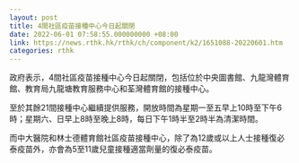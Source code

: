 ```yaml
---
layout: post
title: 4間社區疫苗接種中心今日起關閉
date: 2022-06-01 07:58:55.000000000 +08:00
link: https://news.rthk.hk/rthk/ch/component/k2/1651088-20220601.htm
categories: rthk
---
```


政府表示，4間社區疫苗接種中心今日起關閉，包括位於中央圖書館、九龍灣體育館、教育局九龍塘教育服務中心和荃灣體育館的接種中心。

至於其餘21間接種中心繼續提供服務，開放時間為星期一至五早上10時至下午6時；星期六、日早上8時至晚上8時，每日下午1時半至2時半為清潔時間。 

而中大醫院和林士德體育館社區疫苗接種中心，除了為12歲或以上人士接種復必泰疫苗外，亦會為5至11歲兒童接種適當劑量的復必泰疫苗。

